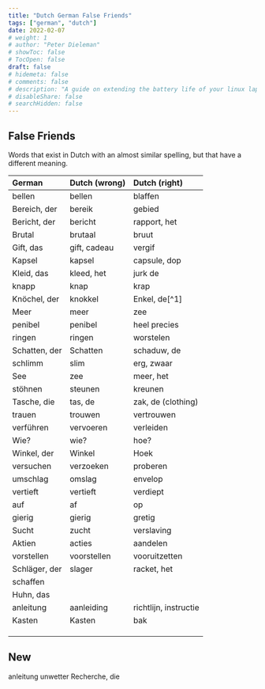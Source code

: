 ```yaml
---
title: "Dutch German False Friends"
tags: ["german", "dutch"]
date: 2022-02-07
# weight: 1
# author: "Peter Dieleman"
# showToc: false
# TocOpen: false
draft: false
# hidemeta: false
# comments: false
# description: "A guide on extending the battery life of your linux laptop"
# disableShare: false
# searchHidden: false
---
```


## False Friends

Words that exist in Dutch with an almost similar spelling,
but that have a different meaning.

| German        | Dutch (wrong) | Dutch (right)         |
| :------------ | :------------ | :-------------------- |
| bellen        | bellen        | blaffen               |
| Bereich, der  | bereik        | gebied                |
| Bericht, der  | bericht       | rapport, het          |
| Brutal        | brutaal       | bruut                 |
| Gift, das     | gift, cadeau  | vergif                |
| Kapsel        | kapsel        | capsule, dop          |
| Kleid, das    | kleed, het    | jurk de               |
| knapp         | knap          | krap                  |
| Knöchel, der  | knokkel       | Enkel, de[^1]         |
| Meer          | meer          | zee                   |
| penibel       | penibel       | heel precies          |
| ringen        | ringen        | worstelen             |
| Schatten, der | Schatten      | schaduw, de           |
| schlimm       | slim          | erg, zwaar            |
| See           | zee           | meer, het             |
| stöhnen       | steunen       | kreunen               |
| Tasche, die   | tas, de       | zak, de (clothing)    |
| trauen        | trouwen       | vertrouwen            |
| verführen     | vervoeren     | verleiden             |
| Wie?          | wie?          | hoe?                  |
| Winkel, der   | Winkel        | Hoek                  |
| versuchen     | verzoeken     | proberen              |
| umschlag      | omslag        | envelop               |
| vertieft      | vertieft      | verdiept              |
| auf           | af            | op                    |
| gierig        | gierig        | gretig                |
| Sucht         | zucht         | verslaving            |
| Aktien        | acties        | aandelen              |
| vorstellen    | voorstellen   | vooruitzetten         |
| Schläger, der | slager        | racket, het           |
| schaffen      |               |                       |
| Huhn, das     |               |                       |
| anleitung     | aanleiding    | richtlijn, instructie |
| Kasten        | Kasten        | bak                   |
|               |               |                       |
|               |               |                       |
|               |               |                       |

## New

anleitung
unwetter
Recherche, die
